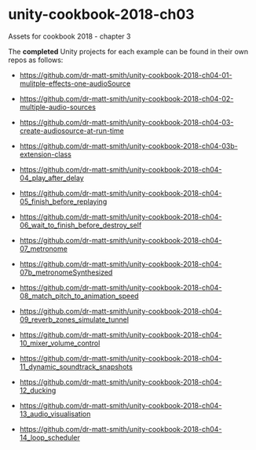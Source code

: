 # unity-cookbook-2018-ch03
Assets for cookbook 2018 - chapter 3

The **completed** Unity projects for each example can be found in their own repos as follows:

- https://github.com/dr-matt-smith/unity-cookbook-2018-ch04-01-mulitple-effects-one-audioSource

- https://github.com/dr-matt-smith/unity-cookbook-2018-ch04-02-multiple-audio-sources

- https://github.com/dr-matt-smith/unity-cookbook-2018-ch04-03-create-audiosource-at-run-time

- https://github.com/dr-matt-smith/unity-cookbook-2018-ch04-03b-extension-class

- https://github.com/dr-matt-smith/unity-cookbook-2018-ch04-04_play_after_delay

- https://github.com/dr-matt-smith/unity-cookbook-2018-ch04-05_finish_before_replaying

- https://github.com/dr-matt-smith/unity-cookbook-2018-ch04-06_wait_to_finish_before_destroy_self

- https://github.com/dr-matt-smith/unity-cookbook-2018-ch04-07_metronome

- https://github.com/dr-matt-smith/unity-cookbook-2018-ch04-07b_metronomeSynthesized

- https://github.com/dr-matt-smith/unity-cookbook-2018-ch04-08_match_pitch_to_animation_speed

- https://github.com/dr-matt-smith/unity-cookbook-2018-ch04-09_reverb_zones_simulate_tunnel

- https://github.com/dr-matt-smith/unity-cookbook-2018-ch04-10_mixer_volume_control

- https://github.com/dr-matt-smith/unity-cookbook-2018-ch04-11_dynamic_soundtrack_snapshots

- https://github.com/dr-matt-smith/unity-cookbook-2018-ch04-12_ducking

- https://github.com/dr-matt-smith/unity-cookbook-2018-ch04-13_audio_visualisation

- https://github.com/dr-matt-smith/unity-cookbook-2018-ch04-14_loop_scheduler
